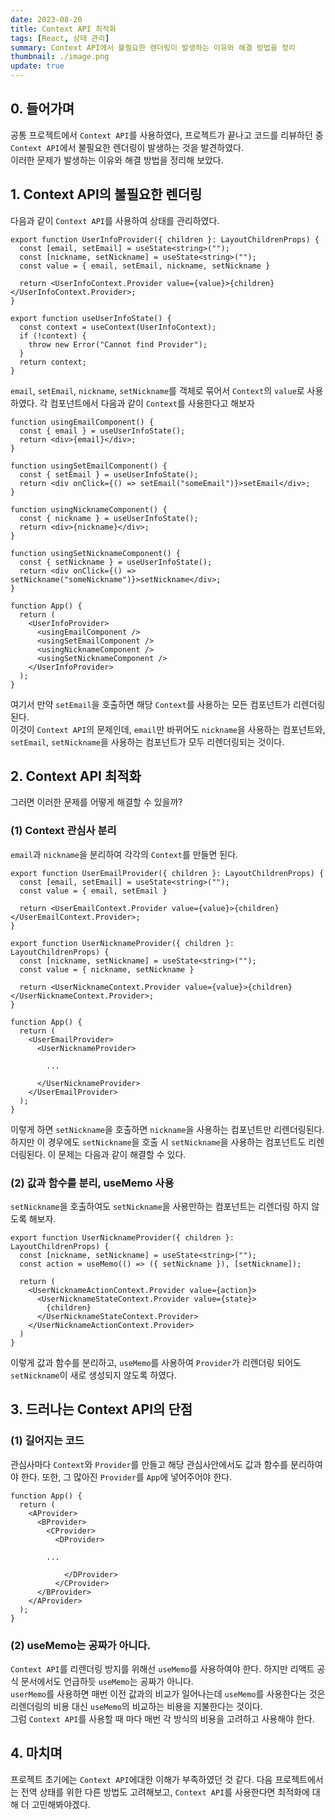 ```yaml
---
date: 2023-08-20
title: Context API 최적화
tags: [React, 상태 관리]
summary: Context API에서 불필요한 렌더링이 발생하는 이유와 해결 방법을 정리
thumbnail: ./image.png
update: true
---
```


## 0. 들어가며
공통 프로젝트에서 `Context API`를 사용하였다, 프로젝트가 끝나고 코드를 리뷰하던 중 `Context API`에서 불필요한 렌더링이 발생하는 것을 발견하였다.  
이러한 문제가 발생하는 이유와 해결 방법을 정리해 보았다.  

## 1. Context API의 불필요한 렌더링
다음과 같이 `Context API`를 사용하여 상태를 관리하였다.
```tsx
export function UserInfoProvider({ children }: LayoutChildrenProps) {
  const [email, setEmail] = useState<string>("");
  const [nickname, setNickname] = useState<string>("");
  const value = { email, setEmail, nickname, setNickname }

  return <UserInfoContext.Provider value={value}>{children}</UserInfoContext.Provider>;
}

export function useUserInfoState() {
  const context = useContext(UserInfoContext);
  if (!context) {
    throw new Error("Cannot find Provider");
  }
  return context;
}
```   
`email`, `setEmail`, `nickname`, `setNickname`를 객체로 묶어서 `Context`의 `value`로 사용하였다. 
각 컴포넌트에서 다음과 같이 `Context`를 사용한다고 해보자

```tsx
function usingEmailComponent() {
  const { email } = useUserInfoState();
  return <div>{email}</div>;
}
```

```tsx
function usingSetEmailComponent() {
  const { setEmail } = useUserInfoState();
  return <div onClick={() => setEmail("someEmail")}>setEmail</div>;
}
```

```tsx
function usingNicknameComponent() {
  const { nickname } = useUserInfoState();
  return <div>{nickname}</div>;
}
```

```tsx
function usingSetNicknameComponent() {
  const { setNickname } = useUserInfoState();
  return <div onClick={() => setNickname("someNickname")}>setNickname</div>;
}
```

```tsx
function App() {
  return (
    <UserInfoProvider>
      <usingEmailComponent />
      <usingSetEmailComponent />
      <usingNicknameComponent />
      <usingSetNicknameComponent />
    </UserInfoProvider>
  );
}
```
여기서 만약 `setEmail`을 호출하면 해당 `Context`를 사용하는 모든 컴포넌트가 리렌더링된다.  
이것이 `Context API`의 문제인데, `email`만 바뀌어도 `nickname`을 사용하는 컴포넌트와, `setEmail`, `setNickname`을 사용하는 컴포넌트가 모두 리렌더링되는 것이다.

## 2. Context API 최적화
그러면 이러한 문제를 어떻게 해결할 수 있을까?

### (1) Context 관심사 분리
`email`과 `nickname`을 분리하여 각각의 `Context`를 만들면 된다.  
```tsx
export function UserEmailProvider({ children }: LayoutChildrenProps) {
  const [email, setEmail] = useState<string>("");
  const value = { email, setEmail }

  return <UserEmailContext.Provider value={value}>{children}</UserEmailContext.Provider>;
}
```

```tsx
export function UserNicknameProvider({ children }: LayoutChildrenProps) {
  const [nickname, setNickname] = useState<string>("");
  const value = { nickname, setNickname }

  return <UserNicknameContext.Provider value={value}>{children}</UserNicknameContext.Provider>;
}
```

```tsx
function App() {
  return (
    <UserEmailProvider>
      <UserNicknameProvider>

        ...

      </UserNicknameProvider>
    </UserEmailProvider>
  );
}
```
이렇게 하면 `setNickname`을 호출하면 `nickname`을 사용하는 컴포넌트만 리렌더링된다.  
하지만 이 경우에도 `setNickname`을 호출 시 `setNickname`을 사용하는 컴포넌트도 리렌더링된다. 이 문제는 다음과 같이 해결할 수 있다.

### (2) 값과 함수를 분리, useMemo 사용
`setNickname`을 호출하여도 `setNickname`을 사용만하는 컴포넌트는 리렌더링 하지 않도록 해보자.
```tsx
export function UserNicknameProvider({ children }: LayoutChildrenProps) {
  const [nickname, setNickname] = useState<string>("");
  const action = useMemo(() => ({ setNickname }), [setNickname]);

  return (
    <UserNicknameActionContext.Provider value={action}>
      <UserNicknameStateContext.Provider value={state}>
        {children}
      </UserNicknameStateContext.Provider>
    </UserNicknameActionContext.Provider>
  )
}
```
이렇게 값과 함수를 분리하고, `useMemo`를 사용하여 `Provider`가 리렌더링 되어도 `setNickname`이 새로 생성되지 않도록 하였다.

## 3. 드러나는 Context API의 단점

### (1) 길어지는 코드
관심사마다 `Context`와 `Provider`를 만들고 해당 관심사안에서도 값과 함수를 분리하여야 한다.
또한, 그 많아진 `Provider`를 `App`에 넣어주어야 한다.

```tsx
function App() {
  return (
    <AProvider>
      <BProvider>
        <CProvider>
          <DProvider>

        ...
          
            </DProvider>
          </CProvider>
      </BProvider>
    </AProvider>
  );
}
```

### (2) useMemo는 공짜가 아니다.
`Context API`를 리렌더링 방지를 위해선 `useMemo`를 사용하여야 한다. 하지만 리액트 공식 문서에서도 언급하듯 `useMemo`는 공짜가 아니다.  
`userMemo`를 사용하면 매번 이전 값과의 비교가 일어나는데 `useMemo`를 사용한다는 것은 리렌더링의 비용 대신 `useMemo`의 비교하는 비용을 지불한다는 것이다.  
그럼 `Context API`를 사용할 때 마다 매번 각 방식의 비용을 고려하고 사용해야 한다.

## 4. 마치며
프로젝트 초기에는 `Context API`에대한 이해가 부족하였던 것 같다. 다음 프로젝트에서는 전역 상태를 위한 다른 방법도 고려해보고, `Context API`를 사용한다면 최적화에 대해 더 고민해봐야겠다.
